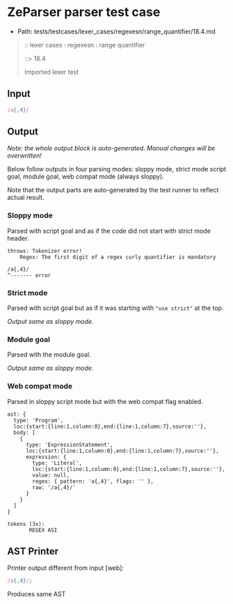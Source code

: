 # ZeParser parser test case

- Path: tests/testcases/lexer_cases/regexesn/range_quantifier/18.4.md

> :: lexer cases : regexesn : range quantifier
>
> ::> 18.4
>
> Imported lexer test


## Input

`````js
/a{,4}/
`````

## Output

_Note: the whole output block is auto-generated. Manual changes will be overwritten!_

Below follow outputs in four parsing modes: sloppy mode, strict mode script goal, module goal, web compat mode (always sloppy).

Note that the output parts are auto-generated by the test runner to reflect actual result.

### Sloppy mode

Parsed with script goal and as if the code did not start with strict mode header.

`````
throws: Tokenizer error!
    Regex: The first digit of a regex curly quantifier is mandatory

/a{,4}/
^------- error
`````

### Strict mode

Parsed with script goal but as if it was starting with `"use strict"` at the top.

_Output same as sloppy mode._

### Module goal

Parsed with the module goal.

_Output same as sloppy mode._

### Web compat mode

Parsed in sloppy script mode but with the web compat flag enabled.

`````
ast: {
  type: 'Program',
  loc:{start:{line:1,column:0},end:{line:1,column:7},source:''},
  body: [
    {
      type: 'ExpressionStatement',
      loc:{start:{line:1,column:0},end:{line:1,column:7},source:''},
      expression: {
        type: 'Literal',
        loc:{start:{line:1,column:0},end:{line:1,column:7},source:''},
        value: null,
        regex: { pattern: 'a{,4}', flags: '' },
        raw: '/a{,4}/'
      }
    }
  ]
}

tokens (3x):
       REGEX ASI
`````


## AST Printer

Printer output different from input [web]:

````js
/a{,4}/;
````

Produces same AST
